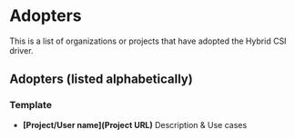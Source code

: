 # Adopters

This is a list of organizations or projects that have adopted the Hybrid CSI driver.

## Adopters (listed alphabetically)

### Template

* **[Project/User name](Project URL)**
  Description & Use cases
